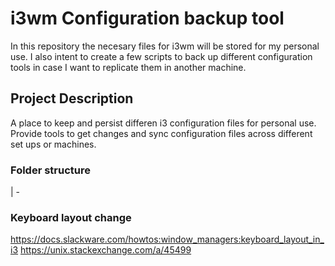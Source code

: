 # i3wm Configuration backup tool

In this repository the necesary files for i3wm will be stored for my personal use. I also intent to create a few scripts to back up different configuration tools in case I want to replicate them in another machine.

## Project Description

A place to keep and persist differen i3 configuration files for personal use. Provide tools to get changes and sync configuration files across different set ups or machines. 

### Folder structure
| -


### Keyboard layout change
https://docs.slackware.com/howtos:window_managers:keyboard_layout_in_i3
https://unix.stackexchange.com/a/45499
